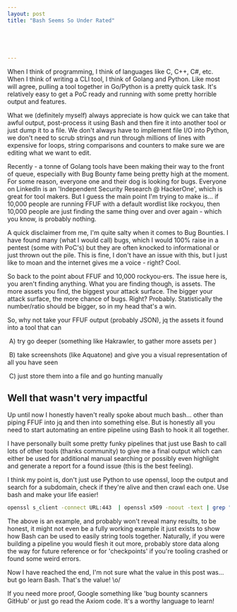 ```yaml
---
layout: post
title: "Bash Seems So Under Rated"





---
```


When I think of programming, I think of languages like C, C++, C#, etc. When I think of writing a CLI tool, I think of Golang and Python. Like most will agree, pulling a tool together in Go/Python is a pretty quick task. It's relatively easy to get a PoC ready and running with some pretty horrible output and features. 

What we (definitely myself) always appreciate is how quick we can take that awful output, post-process it using Bash and then fire it into another tool or just dump it to a file. We don't always have to implement file I/O into Python, we don't need to scrub strings and run through millions of lines with expensive for loops, string comparisons and counters to make sure we are editing what we want to edit.

Recently - a tonne of Golang tools have been making their way to the front of queue, especially with Bug Bounty fame being pretty high at the moment. For some reason, everyone one and their dog is looking for bugs. Everyone on LinkedIn is an 'Independent Security Research @ HackerOne', which is great for tool makers. But I guess the main point I'm trying to make is... if 10,000 people are running FFUF with a default wordlist like rockyou, then 10,000 people are just finding the same thing over and over again - which you know, is probably nothing. 

A quick disclaimer from me, I'm quite salty when it comes to Bug Bounties. I have found many (what I would call) bugs, which I would 100% raise in a pentest (some with PoC's) but they are often knocked to informational or just thrown out the pile. This is fine, I don't have an issue with this, but I just like to moan and the internet gives me a voice - right? Cool.

So back to the point about FFUF and 10,000 rockyou-ers. The issue here is, you aren't finding anything. What you are finding though, is assets. The more assets you find, the biggest your attack surface. The bigger your attack surface, the more chance of bugs. Right? Probably. Statistically the number/ratio should be bigger, so in my head that's a win.

So, why not take your FFUF output (probably JSON), jq the assets it found into a tool that can 

​	A) try go deeper (something like Hakrawler, to gather more assets per )

​	B) take screenshots (like Aquatone) and give you a visual representation of all you have seen

​	C) just store them into a file and go hunting manually

## Well that wasn't very impactful

Up until now I honestly haven't really spoke about much bash... other than piping FFUF into jq and then into something else. But is honestly all you need to start automating an entire pipeline using Bash to hook it all together.

I have personally built some pretty funky pipelines that just use Bash to call lots of other tools (thanks community) to give me a final output which can either be used for additional manual searching or possibly even highlight and generate a report for a found issue (this is the best feeling).

I think my point is, don't just use Python to use openssl, loop the output and search for a subdomain, check if they're alive and then crawl each one. Use bash and make your life easier!

```bash
openssl s_client -connect URL:443  | openssl x509 -noout -text | grep "DNS:" | sed 's/,/\n/g' | awk '{split($0,c,":"); print c[2]}' | sort -u | httprobe -c 100 | hakrawler -nocolor | sort -ufd > output.txt
```

The above is an example, and probably won't reveal many results, to be honest, it might not even be a fully working example it just exists to show how Bash can be used to easily string tools together. Naturally, if you were building a pipeline you would flesh it out more, probably store data along the way for future reference or for 'checkpoints' if you're tooling crashed or found some weird errors.

Now I have reached the end, I'm not sure what the value in this post was... but go learn Bash. That's the value! \o/

If you need more proof, Google something like 'bug bounty scanners GitHub' or just go read the Axiom code. It's a worthy language to learn!

